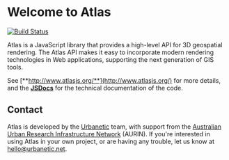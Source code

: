 # Welcome to Atlas

[![Build Status](https://travis-ci.org/urbanetic/atlas.svg?branch=develop)](https://travis-ci.org/urbanetic/atlas)

Atlas is a JavaScript library that provides a high-level API for 3D geospatial rendering. The Atlas
API makes it easy to incorporate modern rendering technologies in Web applications, supporting the
next generation of GIS tools.

See [**http://www.atlasjs.org/**](http://www.atlasjs.org/) for more details, and the
[**JSDocs**][jsdocs] for the technical documentation of the code.

## Contact

Atlas is developed by the [Urbanetic][urbanetic] team, with support from the [Australian Urban
Research Infrastructure Network][aurin] (AURIN). If you're interested in using Atlas in your own
project, or are having any trouble, let us know at [hello@urbanetic.net][mail].

[docs]: http://docs.atlas.urbanetic.net
[jsdocs]: http://jsdocs.atlas.urbanetic.net

[urbanetic]: http://www.urbanetic.net/
[aurin]: http://aurin.org.au
[mail]: mailto:hello@urbanetic.net
